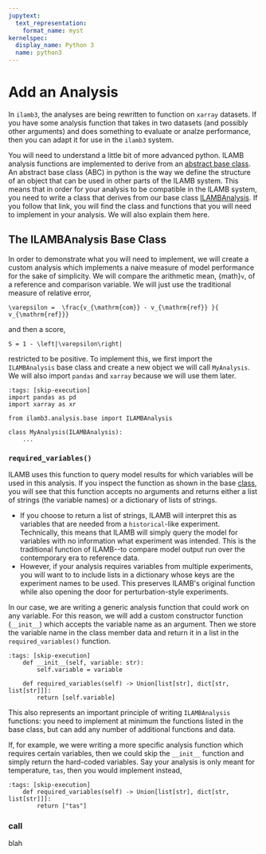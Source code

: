 ```yaml
---
jupytext:
  text_representation:
    format_name: myst
kernelspec:
  display_name: Python 3
  name: python3
---
```


# Add an Analysis

In `ilamb3`, the analyses are being rewritten to function on `xarray` datasets. If you have some analysis function that takes in two datasets (and possibly other arguments) and does something to evaluate or analze performance, then you can adapt it for use in the `ilamb3` system.

You will need to understand a little bit of more advanced python. ILAMB analysis functions are implemented to derive from an [abstract base class](https://docs.python.org/3/glossary.html#term-abstract-base-class). An abstract base class (ABC) in python is the way we define the structure of an object that can be used in other parts of the ILAMB system. This means that in order for your analysis to be compatible in the ILAMB system, you need to write a class that derives from our base class [ILAMBAnalysis](https://github.com/nocollier/ilamb3/blob/main/ilamb3/analysis/base.py). If you follow that link, you will find the class and functions that you will need to implement in your analysis. We will also explain them here.

## The ILAMBAnalysis Base Class

In order to demonstrate what you will need to implement, we will create a custom analysis which implements a naive measure of model performance for the sake of simplicity. We will compare the arithmetic mean, {math}`v`, of a reference and comparison variable. We will just use the traditional measure of relative error,

```{math}
\varepsilon =  \frac{v_{\mathrm{com}} - v_{\mathrm{ref}} }{ v_{\mathrm{ref}}}
```

and then a score,

```{math}
S = 1 - \left|\varepsilon\right|
```

restricted to be positive. To implement this, we first import the `ILAMBAnalysis` base class and create a new object we will call `MyAnalysis`. We will also import `pandas` and `xarray` because we will use them later.

```{code-cell}
:tags: [skip-execution]
import pandas as pd
import xarray as xr

from ilamb3.analysis.base import ILAMBAnalysis

class MyAnalysis(ILAMBAnalysis):
    ...
```

### `required_variables()`

ILAMB uses this function to query model results for which variables will be used in this analysis. If you inspect the function as shown in the base [class](https://github.com/nocollier/ilamb3/blob/main/ilamb3/analysis/base.py#L19), you will see that this function accepts no arguments and returns either a list of strings (the variable names) or a dictionary of lists of strings.

- If you choose to return a list of strings, ILAMB will interpret this as variables that are needed from a `historical`-like experiment. Technically, this means that ILAMB will simply query the model for variables with no information what experiment was intended. This is the traditional function of ILAMB--to compare model output run over the contemporary era to reference data.
- However, if your analysis requires variables from multiple experiments, you will want to to include lists in a dictionary whose keys are the experiment names to be used. This preserves ILAMB's original function while also opening the door for perturbation-style experiments.

In our case, we are writing a generic analysis function that could work on any variable. For this reason, we will add a custom constructor function (`__init__`) which accepts the variable name as an argument. Then we store the variable name in the class member data and return it in a list in the `required_variables()` function.

```{code-cell}
:tags: [skip-execution]
    def __init__(self, variable: str):
        self.variable = variable

    def required_variables(self) -> Union[list[str], dict[str, list[str]]]:
        return [self.variable]
```

This also represents an important principle of writing `ILAMBAnalysis` functions: you need to implement at minimum the functions listed in the base class, but can add any number of additional functions and data.

If, for example, we were writing a more specific analysis function which requires certain variables, then we could skip the `__init__` function and simply return the hard-coded variables. Say your analysis is only meant for temperature, `tas`, then you would implement instead,

```{code-cell}
:tags: [skip-execution]
    def required_variables(self) -> Union[list[str], dict[str, list[str]]]:
        return ["tas"]
```

### __call__

blah
